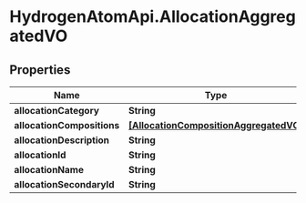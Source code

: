 # HydrogenAtomApi.AllocationAggregatedVO

## Properties
Name | Type | Description | Notes
------------ | ------------- | ------------- | -------------
**allocationCategory** | **String** |  | [optional] 
**allocationCompositions** | [**[AllocationCompositionAggregatedVO]**](AllocationCompositionAggregatedVO.md) |  | [optional] 
**allocationDescription** | **String** |  | [optional] 
**allocationId** | **String** |  | [optional] 
**allocationName** | **String** |  | [optional] 
**allocationSecondaryId** | **String** |  | [optional] 


